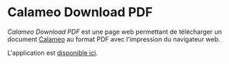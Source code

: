 # Calameo Download PDF

*Calameo Download PDF* est une page web permettant de télécharger un document [Calameo](https://fr.calameo.com/) au format PDF avec l'impression du navigateur web.

L'application est [disponible ici](https://comfoxx.github.io/calameo-download-pdf/).
